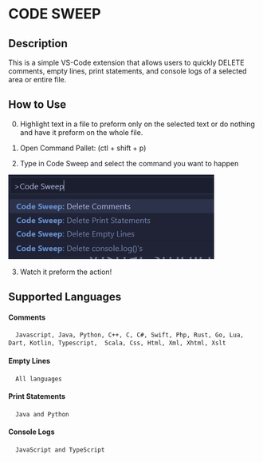 # CODE SWEEP

## Description
This is a simple VS-Code extension that allows users to quickly DELETE comments,  empty lines,  print statements,  and console logs of a selected area or entire file.

## How to Use 
0. Highlight text in  a file to preform only on the selected text or do nothing and have it preform on the whole file. 

1. Open Command Pallet: (ctl + shift + p)

2. Type in Code Sweep and select the command you want to happen

![Alt text](image.png)

3. Watch it preform the action!




## Supported Languages
#### Comments 
      Javascript, Java, Python, C++, C, C#, Swift, Php, Rust, Go, Lua, Dart, Kotlin, Typescript,  Scala, Css, Html, Xml, Xhtml, Xslt
#### Empty Lines
      All languages
#### Print Statements
      Java and Python
#### Console Logs
      JavaScript and TypeScript